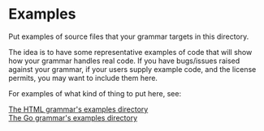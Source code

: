 # Examples

Put examples of source files that your grammar targets in this directory.  

The idea is to have some representative examples of code that will show how your grammar handles real code. 
If you have bugs/issues raised against your grammar, if your users supply example code, and the license permits, you may want to include them here. 

For examples of what kind of thing to put here, see:  
  
[The HTML grammar's examples directory](https://github.com/tree-sitter/tree-sitter-html/blob/master/examples)   
[The Go grammar's examples directory](https://github.com/tree-sitter/tree-sitter-go/tree/master/examples)   
